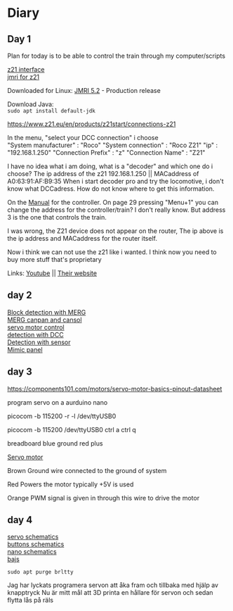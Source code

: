 # Diary

## Day 1
Plan for today is to be able to control the train through my computer/scripts

[z21 interface](https://www.z21.eu/en/products/z21/connections-z21#52-1271)  
[jmri for z21](https://www.jmri.org/help/en/html/hardware/roco/z21/index.shtml#RocoZ21Ethernet)

Downloaded for Linux: [JMRI 5.2](https://www.jmri.org/download/index.shtml#prod-rel) - Production release

Download Java:  
`sudo apt install default-jdk`  

https://www.z21.eu/en/products/z21start/connections-z21



In the menu, "select your DCC connection" i choose  
"System manufacturer" : "Roco"
"System connection" : "Roco Z21"
"ip" : "192.168.1.250"
"Connection Prefix" : "z"
"Connection Name" : "Z21"


I have no idea what i am doing, what is a "decoder" and which one do i choose?
The ip address of the z21 192.168.1.250 ||  MACaddress of A0:63:91:AF:B9:35
When i start decoder pro and try the locomotive, i don't know what DCCadress.
How do not know where to get this information.


On the [Manual](https://www.z21.eu/media/Kwc_Basic_DownloadTag_Component/47-1122-676-9476-7721-downloadTag/default/1ae598c7/1666183875/10810-multimaus-sv.pdf) for the controller. On page 29 pressing "Menu+1"
you can change the address for the controller/train? I don't really know.
But address 3 is the one that controls the train.


I was wrong, the Z21 device does not appear on the router, The ip above is 
the ip address and MACaddress for the router itself.

Now i think we can not use the z21 like i wanted. I think now you need to buy 
more stuff that's proprietary

Links:
[Youtube](https://www.youtube.com/watch?v=cCQGqAJGVwo)  ||
[Their website](https://www.roco.cc/ren/products/control/accessories/10814-z21-wlan-package.html)


## day 2

[Block detection with MERG](https://www.youtube.com/watch?v=BviPcd8-Vt0)  
[MERG canpan and cansol](https://www.youtube.com/watch?v=jGefnAzpq3w)  
[servo motor control](https://www.youtube.com/watch?v=fHAPXAcW9ZQ)  
[detection with DCC](https://www.youtube.com/watch?v=DtYzP5RgcsA)  
[Detection with sensor](https://www.youtube.com/watch?v=yDWI4ujtuIY)  
[Mimic panel](https://www.youtube.com/watch?v=-qEL5MGZXB4)  


## day 3


https://components101.com/motors/servo-motor-basics-pinout-datasheet


program servo on a aurduino nano

picocom -b 115200 -r -l /dev/ttyUSB0

picocom -b 115200 /dev/ttyUSB0
ctrl a ctrl q

breadboard
blue ground
red plus

[Servo motor](https://components101.com/motors/servo-motor-basics-pinout-datasheet)

Brown
Ground wire connected to the ground of system

Red
Powers the motor typically +5V is used

Orange
PWM signal is given in through this wire to drive the motor



## day 4

[servo schematics](https://www.electronics-lab.com/project/using-sg90-servo-motor-arduino/)  
[buttons schematics](https://roboindia.com/tutorials/arduino-nano-digital-input-push-button/)  
[nano schematics](https://www.teachmemicro.com/wp-content/uploads/2019/06/Arduino-Nano-pinout.jpg)  
[bajs](https://thesolaruniverse.wordpress.com/2019/10/28/how-to-wire-and-run-a-128x32-oled-display-with-ssd1306-driver-with-an-arduino/)

`sudo apt purge brltty`

Jag har lyckats programera servon att åka fram och tillbaka med hjälp av knapptryck
Nu är mitt mål att 3D printa en hållare för servon och sedan flytta lås på räls
